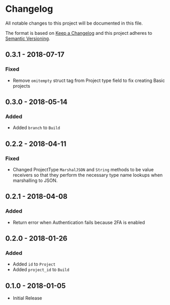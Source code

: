 # Changelog

All notable changes to this project will be documented in this file.

The format is based on [Keep a Changelog](http://keepachangelog.com/en/1.0.0/)
and this project adheres to [Semantic Versioning](http://semver.org/spec/v2.0.0.html).

## 0.3.1 - 2018-07-17

### Fixed

- Remove `omitempty` struct tag from Project type field to fix creating Basic projects

## 0.3.0 - 2018-05-14

### Added

- Added `branch` to `Build`

## 0.2.2 - 2018-04-11

### Fixed

- Changed ProjectType `MarshalJSON` and `String` methods to be value receivers
so that they perform the necessary type name lookups when marshalling to JSON.

## 0.2.1 - 2018-04-08

### Added

- Return error when Authentication fails because 2FA is enabled

## 0.2.0 - 2018-01-26

### Added

- Added `id` to `Project`
- Added `project_id` to `Build`

## 0.1.0 - 2018-01-05

- Initial Release
